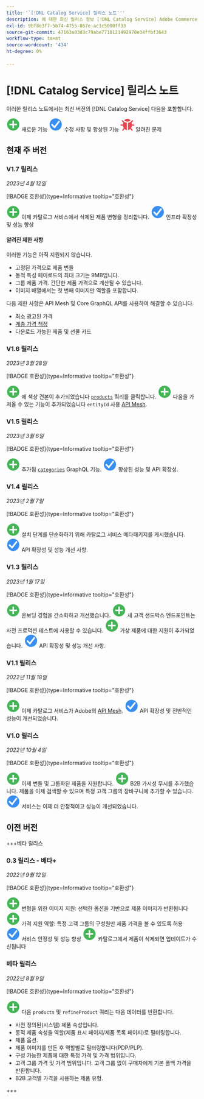 ```yaml
---
title: '`[!DNL Catalog Service] 릴리스 노트'''
description: 에 대한 최신 릴리스 정보 [!DNL Catalog Service] Adobe Commerce용.
exl-id: 9bf8e3f7-5b74-4755-867e-ac1c5000ff33
source-git-commit: 47163a83d3c79abe7718121492970e34ffbf3643
workflow-type: tm+mt
source-wordcount: '434'
ht-degree: 0%

---
```


# [!DNL Catalog Service] 릴리스 노트

이러한 릴리스 노트에서는 최신 버전의 [!DNL Catalog Service] 다음을 포함합니다.

![새로 만들기](../assets/new.svg) 새로운 기능
![수정](../assets/fix.svg) 수정 사항 및 향상된 기능
![버그](../assets/bug.svg) 알려진 문제

## 현재 주 버전

### V1.7 릴리스

_2023년 4월 12일_

[!BADGE 호환성]{type=Informative tooltip="호환성"}

![새로 만들기](../assets/new.svg) 이제 카탈로그 서비스에서 삭제된 제품 변형을 정리합니다.
![수정](../assets/fix.svg) 인프라 확장성 및 성능 향상

#### 알려진 제한 사항

이러한 기능은 아직 지원되지 않습니다.

* 고정된 가격으로 제품 번들
* 동적 특성 페이로드의 최대 크기는 9MB입니다.
* 그룹 제품 가격. 간단한 제품 가격으로 계산될 수 있습니다.
* 이미지 배열에서는 첫 번째 이미지만 역할을 포함합니다.

다음 제한 사항은 API Mesh 및 Core GraphQL API를 사용하여 해결할 수 있습니다.

* 최소 광고된 가격
* [계층 가격 책정](mesh.md)
* 다운로드 가능한 제품 및 선물 카드

### V1.6 릴리스

_2023년 3월 28일_

[!BADGE 호환성]{type=Informative tooltip="호환성"}

![새로 만들기](../assets/new.svg) 에 색상 견본이 추가되었습니다 [`products`](https://developer.adobe.com/commerce/webapi/graphql/schema/catalog-service/queries/products/) 쿼리를 클릭합니다.
![새로 만들기](../assets/new.svg) 다음을 가져올 수 있는 기능이 추가되었습니다 `entityId` 사용 [API Mesh](mesh.md).

### V1.5 릴리스

_2023년 3월 6일_

[!BADGE 호환성]{type=Informative tooltip="호환성"}

![새로 만들기](../assets/new.svg) 추가됨 [`categories`](https://developer.adobe.com/commerce/webapi/graphql/schema/catalog-service/queries/categories/) GraphQL 기능.
![수정](../assets/fix.svg) 향상된 성능 및 API 확장성.

### V1.4 릴리스

_2023년 2월 7일_

[!BADGE 호환성]{type=Informative tooltip="호환성"}

![새로 만들기](../assets/new.svg) 설치 단계를 단순화하기 위해 카탈로그 서비스 메타패키지를 게시했습니다.
![수정](../assets/fix.svg) API 확장성 및 성능 개선 사항.

### V1.3 릴리스

_2023년 1월 17일_

[!BADGE 호환성]{type=Informative tooltip="호환성"}

![새로 만들기](../assets/new.svg) 온보딩 경험을 간소화하고 개선했습니다.
![새로 만들기](../assets/new.svg) 새 고객 샌드박스 엔드포인트는 사전 프로덕션 테스트에 사용할 수 있습니다.
![새로 만들기](../assets/new.svg) 가상 제품에 대한 지원이 추가되었습니다.
![수정](../assets/fix.svg) API 확장성 및 성능 개선 사항.

### V1.1 릴리스

_2022년 11월 18일_

[!BADGE 호환성]{type=Informative tooltip="호환성"}

![새로 만들기](../assets/new.svg) 이제 카탈로그 서비스가 Adobe의 [API Mesh](https://developer.adobe.com/graphql-mesh-gateway/).
![수정](../assets/fix.svg) API 확장성 및 전반적인 성능이 개선되었습니다.

### V1.0 릴리스

_2022년 10월 4일_

[!BADGE 호환성]{type=Informative tooltip="호환성"}

![새로 만들기](../assets/new.svg) 이제 번들 및 그룹화된 제품을 지원합니다.
![새로 만들기](../assets/new.svg) B2B 가시성 무시를 추가했습니다. 제품을 이제 검색할 수 있으며 특정 고객 그룹의 장바구니에 추가할 수 있습니다.
![수정](../assets/fix.svg) 서비스는 이제 더 안정적이고 성능이 개선되었습니다.

## 이전 버전

+++베타 릴리스

### 0.3 릴리스 - 베타+

_2022년 9월 12일_

[!BADGE 호환성]{type=Informative tooltip="호환성"}

![새로 만들기](../assets/new.svg) 변형을 위한 이미지 지원: 선택한 옵션을 기반으로 제품 이미지가 반환됩니다
![새로 만들기](../assets/new.svg) 가격 지원 역할: 특정 고객 그룹의 구성원만 제품 가격을 볼 수 있도록 허용
![수정](../assets/fix.svg) 서비스 안정성 및 성능 향상
![새로 만들기](../assets/new.svg) 카탈로그에서 제품이 삭제되면 업데이트가 수신됩니다

### 베타 릴리스

_2022년 8월 9일_

[!BADGE 호환성]{type=Informative tooltip="호환성"}

![새로 만들기](../assets/new.svg) 다음 `products` 및 `refineProduct` 쿼리는 다음 데이터를 반환합니다.

* 사전 정의된(시스템) 제품 속성입니다.
* 동적 제품 속성을 역할(제품 표시 페이지/제품 목록 페이지)로 필터링합니다.
* 제품 옵션.
* 제품 이미지를 만든 후 역할별로 필터링합니다(PDP/PLP).
* 구성 가능한 제품에 대한 특정 가격 및 가격 범위입니다.
* 고객 그룹 가격 및 가격 범위입니다. 고객 그룹 없이 구매자에게 기본 폴백 가격을 반환합니다.
* B2B 고객별 가격을 사용하는 제품 유형.

+++
